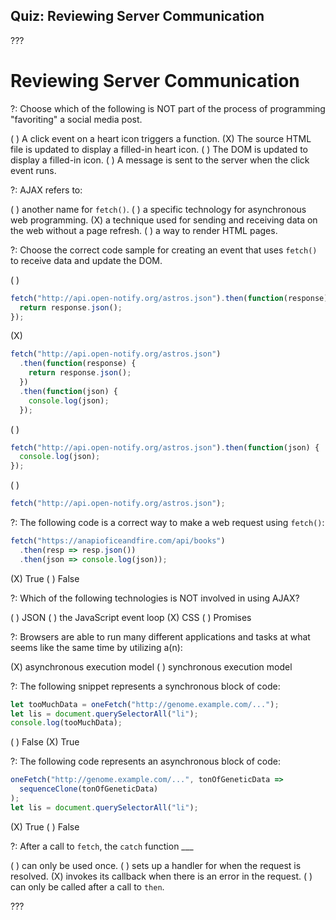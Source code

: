## Quiz: Reviewing Server Communication

???

# Reviewing Server Communication

?: Choose which of the following is NOT part of the process of programming "favoriting" a social media post.

( ) A click event on a heart icon triggers a function.
(X) The source HTML file is updated to display a filled-in heart icon.
( ) The DOM is updated to display a filled-in icon.
( ) A message is sent to the server when the click event runs.

?: AJAX refers to:

( ) another name for `fetch()`.
( ) a specific technology for asynchronous web programming.
(X) a technique used for sending and receiving data on the web without a page refresh.
( ) a way to render HTML pages.

?: Choose the correct code sample for creating an event that uses `fetch()` to receive data and update the DOM.

( )

```javascript
fetch("http://api.open-notify.org/astros.json").then(function(response) {
  return response.json();
});
```

(X)

```javascript
fetch("http://api.open-notify.org/astros.json")
  .then(function(response) {
    return response.json();
  })
  .then(function(json) {
    console.log(json);
  });
```

( )

```javascript
fetch("http://api.open-notify.org/astros.json").then(function(json) {
  console.log(json);
});
```

( )

```javascript
fetch("http://api.open-notify.org/astros.json");
```

?: The following code is a correct way to make a web request using `fetch()`:

```javascript
fetch("https://anapioficeandfire.com/api/books")
  .then(resp => resp.json())
  .then(json => console.log(json));
```

(X) True ( ) False

?: Which of the following technologies is NOT involved in using AJAX?

( ) JSON
( ) the JavaScript event loop
(X) CSS
( ) Promises

?: Browsers are able to run many different applications and tasks at what seems like the same time by utilizing a(n):

(X) asynchronous execution model ( ) synchronous execution model

?: The following snippet represents a synchronous block of code:

```javascript
let tooMuchData = oneFetch("http://genome.example.com/...");
let lis = document.querySelectorAll("li");
console.log(tooMuchData);
```

( ) False (X) True

?: The following code represents an asynchronous block of code:

```javascript
oneFetch("http://genome.example.com/...", tonOfGeneticData =>
  sequenceClone(tonOfGeneticData)
);
let lis = document.querySelectorAll("li");
```

(X) True ( ) False

?: After a call to `fetch`, the `catch` function \_\_\_

( ) can only be used once.
( ) sets up a handler for when the request is resolved.
(X) invokes its callback when there is an error in the request.
( ) can only be called after a call to `then`.

???
